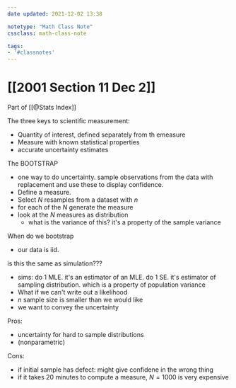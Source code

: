 ```yaml
---
date updated: 2021-12-02 13:38

notetype: "Math Class Note"
cssclass: math-class-note

tags: 
- '#classnotes'
---
```


# [[2001 Section 11 Dec 2]]
Part of [[@Stats Index]]


The three keys to scientific measurement:
- Quantity of interest, defined separately from th emeasure
- Measure with known statistical properties
- accurate uncertainty estimates


The BOOTSTRAP
- one way to do uncertainty. sample observations from the data with replacement and use these to display confidence.
- Define a measure. 
- Select $N$ resamples from a dataset with $n$ 
- for each of the $N$ generate the measure
- look at the $N$ measures as distribution
	- what is the variance of this? it's a property of the sample variance 

When do we bootstrap
- our data is iid.


is this the same as simulation???
- sims: do 1 MLE. it's an estimator of an MLE. do 1 SE. it's estimator of sampling distribution. which is a property of population variance
- What if we can't write out a likelihood
- $n$ sample size is smaller than we would like
- we want to convey the uncertainty

Pros:
- uncertainty for hard to sample distributions
- (nonparametric)

Cons:
- if initial sample has defect: might give confidene in the wrong thing
- if it takes 20 minutes to compute a measure, $N = 1000$ is very expensive